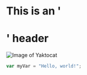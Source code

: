 # This is an '<h1>' header
![Image of Yaktocat](https://octodex.github.com/images/yaktocat.png)
``` javascript
var myVar = "Hello, world!";
```
